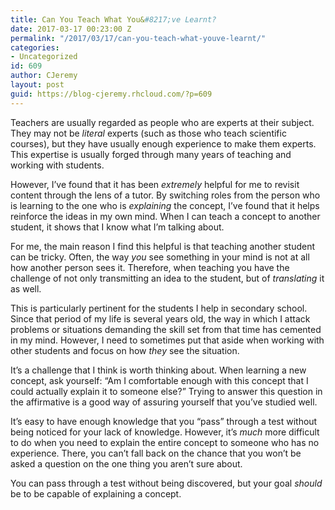 ```yaml
---
title: Can You Teach What You&#8217;ve Learnt?
date: 2017-03-17 00:23:00 Z
permalink: "/2017/03/17/can-you-teach-what-youve-learnt/"
categories:
- Uncategorized
id: 609
author: CJeremy
layout: post
guid: https://blog-cjeremy.rhcloud.com/?p=609
---
```


Teachers are usually regarded as people who are experts at their subject. They may not be _literal_ experts (such as those who teach scientific courses), but they have usually enough experience to make them experts. This expertise is usually forged through many years of teaching and working with students.

However, I&#8217;ve found that it has been _extremely_ helpful for me to revisit content through the lens of a tutor. By switching roles from the person who is learning to the one who is _explaining_ the concept, I&#8217;ve found that it helps reinforce the ideas in my own mind. When I can teach a concept to another student, it shows that I know what I&#8217;m talking about.

For me, the main reason I find this helpful is that teaching another student can be tricky. Often, the way _you_ see something in your mind is not at all how another person sees it. Therefore, when teaching you have the challenge of not only transmitting an idea to the student, but of _translating_ it as well.

This is particularly pertinent for the students I help in secondary school. Since that period of my life is several years old, the way in which I attack problems or situations demanding the skill set from that time has cemented in my mind. However, I need to sometimes put that aside when working with other students and focus on how _they_ see the situation.

It&#8217;s a challenge that I think is worth thinking about. When learning a new concept, ask yourself: &#8220;Am I comfortable enough with this concept that I could actually explain it to someone else?&#8221; Trying to answer this question in the affirmative is a good way of assuring yourself that you&#8217;ve studied well.

It&#8217;s easy to have enough knowledge that you &#8220;pass&#8221; through a test without being noticed for your lack of knowledge. However, it&#8217;s _much_ more difficult to do when you need to explain the entire concept to someone who has no experience. There, you can&#8217;t fall back on the chance that you won&#8217;t be asked a question on the one thing you aren&#8217;t sure about.

You can pass through a test without being discovered, but your goal _should_ be to be capable of explaining a concept.